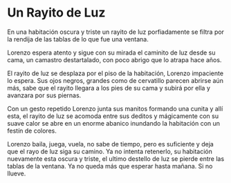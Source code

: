 # Un Rayito de Luz

En una habitación oscura y triste un rayito de luz porfiadamente se
filtra por la rendija de las tablas de lo que fue una ventana.

Lorenzo espera atento y sigue con su mirada el caminito de luz desde
su cama, un camastro destartalado, con poco abrigo que lo atrapa hace
años.

El rayito de luz se desplaza por el piso de la habitación, Lorenzo
impaciente lo espera. Sus ojos negros, grandes como de cervatillo
parecen abrirse aún más, sabe que el rayito llegara a los pies de su
cama y subirá por ella y avanzara por sus piernas.

Con un gesto repetido Lorenzo junta sus manitos formando una cunita y
allí esta, el rayito de luz se acomoda entre sus deditos y mágicamente
con su suave calor se abre en un enorme abanico inundando la
habitación con un festín de colores.

Lorenzo baila, juega, vuela, no sabe de tiempo, pero es suficiente y
deja que el rayo de luz siga su camino. Ya no intenta retenerlo, su
habitación nuevamente esta oscura y triste, el ultimo destello de luz
se pierde entre las tablas de la ventana. Ya no queda más que esperar
hasta mañana. Si no llueve.
